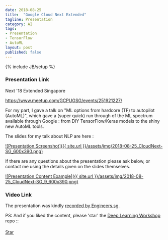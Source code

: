 ```yaml
---
date: 2018-08-25
title:  "Google Cloud Next Extended"
tagline: Presentation
category: AI
tags:
- Presentation
- TensorFlow
- AutoML
layout: post
published: false
---
```

{% include JB/setup %}



### Presentation Link

Next '18 Extended Singapore

https://www.meetup.com/GCPUGSG/events/251921227/

For my part, 
I gave a talk on "ML options from hardcore (TF) to autopilot (AutoML)", 
which gave a (super quick) run through of the ML spectrum available through Google : 
from DIY TensorFlow/Keras models to the shiny new AutoML tools. 

<!--
This Meetup is past : 405 people went

Outline:
  Who am I
  
  Picture of the TF ecosystem (oldish)
    Explain this initially
    
  ML Spectrum (more detail)
    TensorFlow 
      TensorFlow Lite
      TensorFlow.js
      Eager Mode
    td.data APIs
      TPUs
    Keras
    Estimators
    AutoML
    Google Cloud Vision API
    
    
    Google Colab
    Google Deep Learning VM images
    
    
  Two points on the spectrum
  TF/Keras (Demo)
  AutoML (~Demo)

  
Demo (preload in browser)
  Transfer Learning (Keras+SVM) 
  AutoML (photos ?+ sentiment?)

Advertise 
  Deep Learning Developer Module 1 : JumpStart
  TF&DL
  Interns
  
!-->


The slides for my talk about NLP are here :

<a href="http://redcatlabs.com/2018-08-25_CloudNext-SG/" target="_blank">
![Presentation Screenshot]({{ site.url }}/assets/img/2018-08-25_CloudNext-SG_600x390.png)
</a>

If there are any questions about the presentation please ask below, 
or contact me using the details given on the slides themselves.

<a href="http://redcatlabs.com/2018-08-25_CloudNext-SG/#/9" target="_blank">
![Presentation Content Example]({{ site.url }}/assets/img/2018-08-25_CloudNext-SG_9_600x390.png)
</a>


### Video Link

The presentation was kindly <a href="https://engineers.sg/video/the-rise-of-the-language-model-tensorflow-and-deep-learning-singapore--2696" target="_blank">recorded by Engineers.sg</a>.



PS:  And if you liked the content, please 'star' the <a href="https://github.com/mdda/deep-learning-workshop" target="_blank">Deep Learning Workshop</a> repo ::
<!-- From :: https://buttons.github.io/ -->
<!-- Place this tag where you want the button to render. -->
<span style="position:relative;top:5px;">
<a aria-label="Star mdda/deep-learning-workshop on GitHub" data-count-aria-label="# stargazers on GitHub" data-count-api="/repos/mdda/deep-learning-workshop#stargazers_count" data-count-href="/mdda/deep-learning-workshop/stargazers" data-icon="octicon-star" href="https://github.com/mdda/deep-learning-workshop" class="github-button">Star</a>
<!-- Place this tag right after the last button or just before your close body tag. -->
<script async defer id="github-bjs" src="https://buttons.github.io/buttons.js"></script>
</span>

